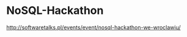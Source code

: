 NoSQL-Hackathon
===============

http://softwaretalks.pl/events/event/nosql-hackathon-we-wroclawiu/
